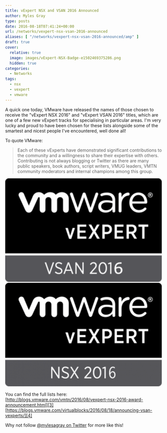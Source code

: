 ```yaml
---
title: vExpert NSX and VSAN 2016 Announced
author: Myles Gray
type: posts
date: 2016-08-18T07:41:24+00:00
url: /networks/vexpert-nsx-vsan-2016-announced
aliases: [ "/networks/vexpert-nsx-vsan-2016-announced/amp" ]
draft: true
cover:
  relative: true
  image: images/vExpert-NSX-Badge-e1502469375286.png
  hidden: true
categories:
  - Networks
tags:
  - nsx
  - vexpert
  - vmware
---
```


A quick one today, VMware have released the names of those chosen to receive the "vExpert NSX 2016" and "vExpert VSAN 2016" titles, which are one of a few new vExpert tracks for specialising in particular areas. I'm very lucky and proud to have been chosen for these lists alongside some of the smartest and nicest people I've encountered, well done all!

To quote VMware:

> Each of these vExperts have demonstrated significant contributions to the community and a willingness to share their expertise with others. Contributing is not always blogging or Twitter as there are many public speakers, book authors, script writers, VMUG leaders, VMTN community moderators and internal champions among this group.

![vExpert NSX 2016 Logo][1]![vExpert VSAN 2016 Logo][2] 

You can find the full lists here:  
[http://blogs.vmware.com/vmtn/2016/08/vexpert-nsx-2016-award-announcement.html][3]  
[https://blogs.vmware.com/virtualblocks/2016/08/18/announcing-vsan-vexperts/][4]

Why not follow [@mylesagray on Twitter][5] for more like this!

 [1]: images/vExpert_-768x506-300x198.png
 [2]: images/vExpert-NSX-Badge-300x198.png
 [3]: http://blogs.vmware.com/vmtn/2016/08/vexpert-nsx-2016-award-announcement.html
 [4]: https://blogs.vmware.com/virtualblocks/2016/08/18/announcing-vsan-vexperts/
 [5]: https://twitter.com/mylesagray